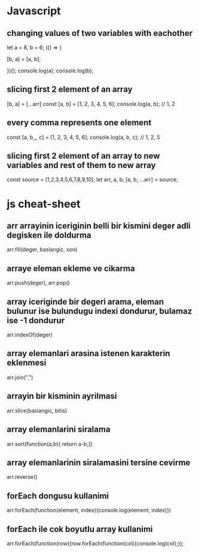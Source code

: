 # Javascript

## changing values of two variables with eachother

let a = 8, b = 6;
(() => {

[b, a] = [a, b];

})();
console.log(a);
console.log(b);

## slicing first 2 element of an array

[b, a] = [...arr]
const [a, b] = [1, 2, 3, 4, 5, 6];
console.log(a, b); // 1, 2

## every comma represents one element

const [a, b,,, c] = [1, 2, 3, 4, 5, 6];
console.log(a, b, c); // 1, 2, 5

## slicing first 2 element of an array to new variables and rest of them to new array

const source = [1,2,3,4,5,6,7,8,9,10];
let arr, a, b;
[a, b, ...arr] = source;

# js cheat-sheet

## arr arrayinin iceriginin belli bir kismini deger adli degisken ile doldurma
arr.fill(deger, baslangic, son)
## arraye eleman ekleme ve cikarma
arr.push(deger), arr.pop()
## array iceriginde bir degeri arama, eleman bulunur ise bulundugu indexi dondurur, bulamaz ise -1 dondurur
arr.indexOf(deger)
## array elemanlari arasina istenen karakterin eklenmesi
arr.join(",")
## arrayin bir kisminin ayrilmasi
arr.slice(baslangic, bitis)
## array elemanlarini siralama
arr.sort(function(a,b){ return a-b;})
## array elemanlarinin siralamasini tersine cevirme
arr.reverse()
## forEach dongusu kullanimi
arr.forEach(function(element, index){console.log(element, index)})
## forEach ile cok boyutlu array kullanimi
arr.forEach(function(row){row.forEach(function(col){console.log(col);});



